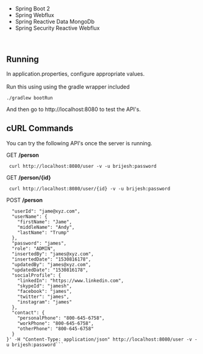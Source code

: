 #


 - Spring Boot 2
 - Spring Webflux
 - Spring Reactive Data MongoDb
 - Spring Security Reactive Webflux


<br/>

## Running

In application.properties, configure appropriate values.
<br/>
<br/>
Run this using using the gradle wrapper included

```
./gradlew bootRun
```

And then go to http://localhost:8080 to test the API's.


## cURL Commands

You can try the following API's once the server is running.

GET __/person__

``` curl http://localhost:8080/user -v -u brijesh:password```

GET __/person/{id}__

``` curl http://localhost:8080/user/{id} -v -u brijesh:password```

POST __/person__

``` curl -X POST -d '{
  "userId": "jame@xyz.com",
  "userName": {
    "firstName": "Jame",
    "middleName": "Andy",
    "lastName": "Trump"
  },
  "password": "james",
  "role": "ADMIN",
  "insertedBy": "james@xyz.com",
  "insertedDate": "1530816178",
  "updatedBy": "james@xyz.com",
  "updatedDate": "1530816178",
  "socialProfile": {
    "linkedIn": "https://www.linkedin.com",
    "skypeId": "jamesh",
    "facebook": "james",
    "twitter": "james",
    "instagram": "james"
  },
  "contact": {
    "personalPhone": "800-645-6758",
    "workPhone": "800-645-6758",
    "otherPhone": "800-645-6758"
  }
}' -H "Content-Type: application/json" http://localhost:8080/user -v -u brijesh:password```

